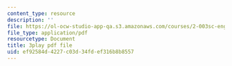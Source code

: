 ```yaml
---
content_type: resource
description: ''
file: https://ol-ocw-studio-app-qa.s3.amazonaws.com/courses/2-003sc-engineering-dynamics-fall-2011/ef92584d4227c03d34fdef316b8b8557_cd8lDtAtJbE.pdf
file_type: application/pdf
resourcetype: Document
title: 3play pdf file
uid: ef92584d-4227-c03d-34fd-ef316b8b8557
---
```

